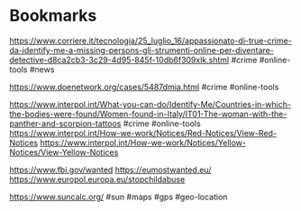 # Bookmarks

https://www.corriere.it/tecnologia/25_luglio_16/appassionato-di-true-crime-da-identify-me-a-missing-persons-gli-strumenti-online-per-diventare-detective-d8ca2cb3-3c29-4d95-845f-10db6f309xlk.shtml #crime #online-tools #news

https://www.doenetwork.org/cases/5487dmia.html #crime #online-tools

https://www.interpol.int/What-you-can-do/Identify-Me/Countries-in-which-the-bodies-were-found/Women-found-in-Italy/IT01-The-woman-with-the-panther-and-scorpion-tattoos #crime #online-tools
https://www.interpol.int/How-we-work/Notices/Red-Notices/View-Red-Notices
https://www.interpol.int/How-we-work/Notices/Yellow-Notices/View-Yellow-Notices

https://www.fbi.gov/wanted
https://eumostwanted.eu/
https://www.europol.europa.eu/stopchildabuse

https://www.suncalc.org/ #sun #maps #gps #geo-location
